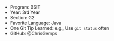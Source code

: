 - Program: BSIT
- Year: 3rd Year
- Section: G2
- Favorite Language: Java
- One Git Tip Learned: e.g., Use `git status` often
- GitHub: @ChrisGemps